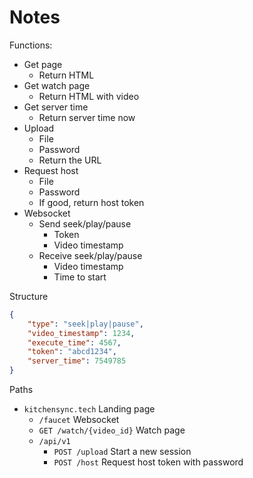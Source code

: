# Notes

Functions:

- Get page
  - Return HTML
- Get watch page
  - Return HTML with video
- Get server time
  - Return server time now
- Upload
  - File
  - Password
  - Return the URL
- Request host
  - File
  - Password
  - If good, return host token
- Websocket
  - Send seek/play/pause
    - Token
    - Video timestamp
  - Receive seek/play/pause
    - Video timestamp
    - Time to start

Structure

```json
{
    "type": "seek|play|pause",
    "video_timestamp": 1234,
    "execute_time": 4567,
    "token": "abcd1234",
    "server_time": 7549785
}
```

Paths

- `kitchensync.tech` Landing page
  - `/faucet` Websocket
  - `GET /watch/{video_id}` Watch page
  - `/api/v1`
    - `POST /upload` Start a new session
    - `POST /host` Request host token with password
